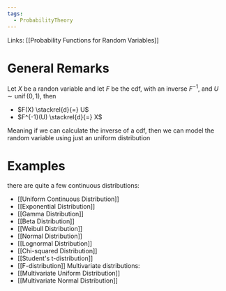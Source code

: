 ```yaml
---
tags:
  - ProbabilityTheory
---
```

Links: [[Probability Functions for Random Variables]]
# General Remarks

Let $X$ be a randon variable and let $F$ be the cdf, with an inverse $F^{-1}$, and $U \sim \operatorname{unif}(0,1)$, then

- $F(X) \stackrel{d}{=} U$
- $F^{-1}(U) \stackrel{d}{=} X$

Meaning if we can calculate the inverse of a cdf, then we can model the random variable using just an uniform distribution
# Examples
there are quite a few continuous distributions:
- [[Uniform Continuous Distribution]]
- [[Exponential Distribution]]
- [[Gamma Distribution]]
- [[Beta Distribution]]
- [[Weibull Distribution]]
- [[Normal Distribution]]
- [[Lognormal Distribution]]
- [[Chi-squared Distribution]]
- [[Student's t-distribution]]
- [[F-distribution]]
Multivariate distributions:
- [[Multivariate Uniform Distribution]]
- [[Multivariate Normal Distribution]]